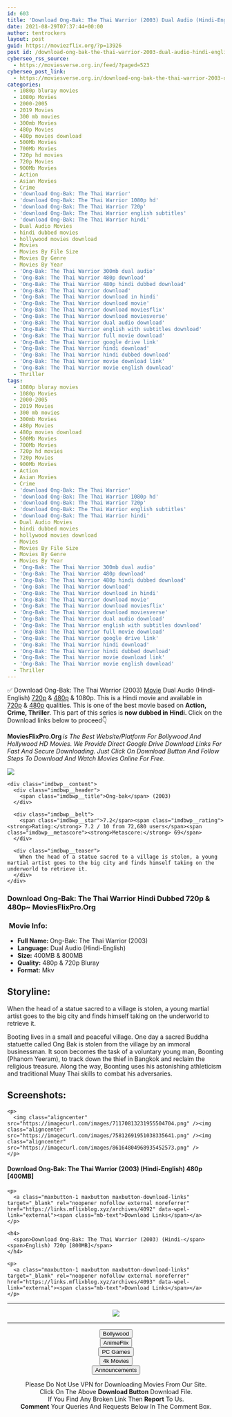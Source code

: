 ```yaml
---
id: 603
title: 'Download Ong-Bak: The Thai Warrior (2003) Dual Audio (Hindi-English) 480p [400MB] || 720p [800MB]'
date: 2021-08-29T07:37:44+00:00
author: tentrockers
layout: post
guid: https://moviezflix.org/?p=13926
post id: /download-ong-bak-the-thai-warrior-2003-dual-audio-hindi-english-480p-400mb-720p-800mb/
cyberseo_rss_source:
  - https://moviesverse.org.in/feed/?paged=523
cyberseo_post_link:
  - https://moviesverse.org.in/download-ong-bak-the-thai-warrior-2003-dual-audio-hindi-english-480p-400mb-720p-800mb/
categories:
  - 1080p bluray movies
  - 1080p Movies
  - 2000-2005
  - 2019 Movies
  - 300 mb movies
  - 300mb Movies
  - 480p Movies
  - 480p movies download
  - 500Mb Movies
  - 700Mb Movies
  - 720p hd movies
  - 720p Movies
  - 900Mb Movies
  - Action
  - Asian Movies
  - Crime
  - 'download Ong-Bak: The Thai Warrior'
  - 'download Ong-Bak: The Thai Warrior 1080p hd'
  - 'download Ong-Bak: The Thai Warrior 720p'
  - 'download Ong-Bak: The Thai Warrior english subtitles'
  - 'download Ong-Bak: The Thai Warrior hindi'
  - Dual Audio Movies
  - hindi dubbed movies
  - hollywood movies download
  - Movies
  - Movies By File Size
  - Movies By Genre
  - Movies By Year
  - 'Ong-Bak: The Thai Warrior 300mb dual audio'
  - 'Ong-Bak: The Thai Warrior 480p download'
  - 'Ong-Bak: The Thai Warrior 480p hindi dubbed download'
  - 'Ong-Bak: The Thai Warrior download'
  - 'Ong-Bak: The Thai Warrior download in hindi'
  - 'Ong-Bak: The Thai Warrior download movie'
  - 'Ong-Bak: The Thai Warrior download moviesflix'
  - 'Ong-Bak: The Thai Warrior download moviesverse'
  - 'Ong-Bak: The Thai Warrior dual audio download'
  - 'Ong-Bak: The Thai Warrior english with subtitles download'
  - 'Ong-Bak: The Thai Warrior full movie download'
  - 'Ong-Bak: The Thai Warrior google drive link'
  - 'Ong-Bak: The Thai Warrior hindi download'
  - 'Ong-Bak: The Thai Warrior hindi dubbed download'
  - 'Ong-Bak: The Thai Warrior movie download link'
  - 'Ong-Bak: The Thai Warrior movie english download'
  - Thriller
tags:
  - 1080p bluray movies
  - 1080p Movies
  - 2000-2005
  - 2019 Movies
  - 300 mb movies
  - 300mb Movies
  - 480p Movies
  - 480p movies download
  - 500Mb Movies
  - 700Mb Movies
  - 720p hd movies
  - 720p Movies
  - 900Mb Movies
  - Action
  - Asian Movies
  - Crime
  - 'download Ong-Bak: The Thai Warrior'
  - 'download Ong-Bak: The Thai Warrior 1080p hd'
  - 'download Ong-Bak: The Thai Warrior 720p'
  - 'download Ong-Bak: The Thai Warrior english subtitles'
  - 'download Ong-Bak: The Thai Warrior hindi'
  - Dual Audio Movies
  - hindi dubbed movies
  - hollywood movies download
  - Movies
  - Movies By File Size
  - Movies By Genre
  - Movies By Year
  - 'Ong-Bak: The Thai Warrior 300mb dual audio'
  - 'Ong-Bak: The Thai Warrior 480p download'
  - 'Ong-Bak: The Thai Warrior 480p hindi dubbed download'
  - 'Ong-Bak: The Thai Warrior download'
  - 'Ong-Bak: The Thai Warrior download in hindi'
  - 'Ong-Bak: The Thai Warrior download movie'
  - 'Ong-Bak: The Thai Warrior download moviesflix'
  - 'Ong-Bak: The Thai Warrior download moviesverse'
  - 'Ong-Bak: The Thai Warrior dual audio download'
  - 'Ong-Bak: The Thai Warrior english with subtitles download'
  - 'Ong-Bak: The Thai Warrior full movie download'
  - 'Ong-Bak: The Thai Warrior google drive link'
  - 'Ong-Bak: The Thai Warrior hindi download'
  - 'Ong-Bak: The Thai Warrior hindi dubbed download'
  - 'Ong-Bak: The Thai Warrior movie download link'
  - 'Ong-Bak: The Thai Warrior movie english download'
  - Thriller
---
```

<div class="thecontent clearfix">
  <p>
    ✅ Download Ong-Bak: The Thai Warrior (2003) <a href="https://moviesverse.org.in/category/movies/" data-wpel-link="internal">Movie</a> Dual Audio (Hindi-English) <a href="https://moviesverse.org.in/720p-movies/" data-wpel-link="internal">720p</a>&nbsp;&&nbsp;<a href="https://moviesverse.org.in/480p-movies/" data-wpel-link="internal">480p</a> & 1080p. This is a Hindi movie and available in <a href="https://moviesverse.org.in/720p-movies/" data-wpel-link="internal">720p</a>&nbsp;&&nbsp;<a href="https://moviesverse.org.in/480p-movies/" data-wpel-link="internal">480p</a> qualities. This is one of the best movie based on <strong>Action, Crime, Thriller</strong>. This part of this series is <strong>now dubbed in <span>Hindi.&nbsp;</span></strong><span>Click on the Download links below to proceed👇</span>
  </p>
  
  <p>
    <strong><span>MoviesFlixPro.Org&nbsp;</span></strong><em>is The Best Website/Platform For Bollywood And Hollywood HD Movies. We Provide Direct Google Drive Download Links For Fast And Secure Downloading. Just Click On Download Button And Follow Steps To&nbsp;Download And Watch Movies Online For Free.</em>
  </p>
  
  <div class="imdbwp imdbwp--movie dark">
    <div class="imdbwp__thumb">
      <a class="imdbwp__link" target="_blank" title="Ong-bak" href="https://www.imdb.com/title/tt0368909/" rel="nofollow external noopener noreferrer" data-wpel-link="external"><img class="imdbwp__img" src="https://m.media-amazon.com/images/M/MV5BNDg4MmQyODgtM2Q4ZC00ZWI2LWJkYmMtYTQ5ZGI5NDJhN2IwXkEyXkFqcGdeQXVyNzgzODI1OTE@._V1_SX300.jpg" /></a>
    </div>
    
    <div class="imdbwp__content">
      <div class="imdbwp__header">
        <span class="imdbwp__title">Ong-bak</span> (2003)
      </div>
      
      <div class="imdbwp__belt">
        <span class="imdbwp__star">7.2</span><span class="imdbwp__rating"><strong>Rating:</strong> 7.2 / 10 from 72,680 users</span><span class="imdbwp__metascore"><strong>Metascore:</strong> 69</span>
      </div>
      
      <div class="imdbwp__teaser">
        When the head of a statue sacred to a village is stolen, a young martial artist goes to the big city and finds himself taking on the underworld to retrieve it.
      </div>
    </div>
  </div>
  
  <h3>
    <span>Download Ong-Bak: The Thai Warrior Hindi Dubbed 720p & 480p~ MoviesFlixPro.Org</span>
  </h3>
  
  <h3>
    <span>&nbsp;Movie Info:&nbsp;</span>
  </h3>
  
  <ul>
    <li>
      <strong>Full Name: </strong>Ong-Bak: The Thai Warrior (2003)
    </li>
    <li>
      <strong>Language:</strong> Dual Audio (Hindi-English)
    </li>
    <li>
      <strong>Size:</strong> 400MB & 800MB
    </li>
    <li>
      <strong>Quality:</strong> 480p & 720p Bluray
    </li>
    <li>
      <strong>Format:</strong>&nbsp;Mkv
    </li>
  </ul>
  
  <h2>
    <span>Storyline:</span>
  </h2>
  
  <p>
    When the head of a statue sacred to a village is stolen, a young martial artist goes to the big city and finds himself taking on the underworld to retrieve it.
  </p>
  
  <div>
    Booting lives in a small and peaceful village. One day a sacred Buddha statuette called Ong Bak is stolen from the village by an immoral businessman. It soon becomes the task of a voluntary young man, Boonting (Phanom Yeeram), to track down the thief in Bangkok and reclaim the religious treasure. Along the way, Boonting uses his astonishing athleticism and traditional Muay Thai skills to combat his adversaries.
  </div>
  
  <div class="summary_text">
    <h2>
      <span>Screenshots:</span>
    </h2>
    
    <p>
      <img class="aligncenter" src="https://imagecurl.com/images/71170813231955504704.png" /><img class="aligncenter" src="https://imagecurl.com/images/75812691951038335641.png" /><img class="aligncenter" src="https://imagecurl.com/images/86164804968935452573.png" />
    </p>
  </div>
  
  <div class="inline canwrap">
    <h4>
      <span>Download Ong-Bak: The Thai Warrior (2003) (Hindi-English) </span><span>480p&nbsp; [400MB]</span>
    </h4>
    
    <p>
      <a class="maxbutton-1 maxbutton maxbutton-download-links" target="_blank" rel="noopener nofollow external noreferrer" href="https://links.mflixblog.xyz/archives/4092" data-wpel-link="external"><span class="mb-text">Download Links</span></a>
    </p>
    
    <h4>
      <span>Download Ong-Bak: The Thai Warrior (2003) (Hindi-</span><span>English) 720p [800MB]</span>
    </h4>
    
    <p>
      <a class="maxbutton-1 maxbutton maxbutton-download-links" target="_blank" rel="noopener nofollow external noreferrer" href="https://links.mflixblog.xyz/archives/4093" data-wpel-link="external"><span class="mb-text">Download Links</span></a>
    </p>
  </div>
</div>

<center>
  </p> 
  
  <hr />
  
  <p>
    <a href="http://gdrivepro.xyz/join.php" data-wpel-link="external" target="_blank" rel="nofollow external noopener noreferrer"><img src="https://i.imgur.com/FhMdWdW.png" /></a>
  </p>
  
  <hr />
  
  <p>
    <a href="https://dogemovies.xyz" target="_blank" data-wpel-link="external" rel="nofollow external noopener noreferrer"><button class="button button5">Bollywood</button></a><br /> <a href="https://animeflix.in" target="_blank" data-wpel-link="external" rel="nofollow external noopener noreferrer"><button class="button button5">AnimeFlix</button></a><br /> <a href="https://gamesflix.net/" target="_blank" data-wpel-link="external" rel="nofollow external noopener noreferrer"><button class="button button5">PC Games</button></a><br /> <a href="https://uhdmovies.in" target="_blank" data-wpel-link="external" rel="nofollow external noopener noreferrer"><button class="button button5">4k Movies</button></a><br /> <a href="https://moviesverse.org.in/announcements/" target="_blank" data-wpel-link="internal" rel="noopener"><button class="button button5">Announcements</button></a>
  </p>
  
  <div class="alert alert-danger">
    Please Do Not Use VPN for Downloading Movies From Our Site.
  </div>
  
  <div class="alert alert-success">
    Click On The Above <strong>Download Button</strong> Download File.
  </div>
  
  <div class="alert alert-warning">
    If You Find Any Broken Link Then <strong>Report</strong> To Us.
  </div>
  
  <div class="alert alert-info">
    <strong>Comment</strong> Your Queries And Requests Below In The Comment Box.
  </div>
  
  <p>
    </center>
  </p>